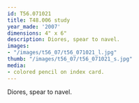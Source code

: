 ```yaml
---
id: T56.071021
title: T48.006 study
year_made: '2007'
dimensions: 4" x 6"
description: Diores, spear to navel.
images:
- "/images/t56_07/t56_071021_l.jpg"
thumb: "/images/t56_07/t56_071021_s.jpg"
media:
- colored pencil on index card.
---
```


Diores, spear to navel.
